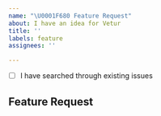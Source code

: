 ```yaml
---
name: "\U0001F680 Feature Request"
about: I have an idea for Vetur
title: ''
labels: feature
assignees: ''

---
```


<!-- Check those before opening an issue -->

- [ ] I have searched through existing issues

## Feature Request

<!-- Please only describe one feature request in one single issue. -->
